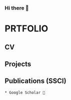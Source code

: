### Hi there 👋

# PRTFOLIO
## CV
## Projects
## Publications (SSCI)
    * Google Scholar 👯

[Google Scholar]: <[http://daringfireball.net](https://scholar.google.com/citations?user=TAmp1S4AAAAJ&hl=tr&oi=ao)>

<!--
**vncouver/vncouver** is a ✨ _special_ ✨ repository because its `README.md` (this file) appears on your GitHub profile.

Here are some ideas to get you started:

- 🔭 I’m currently working on ...
- 🌱 I’m currently learning ...
- 👯 I’m looking to collaborate on ...
- 🤔 I’m looking for help with ...
- 💬 Ask me about ...
- 📫 How to reach me: ...
- 😄 Pronouns: ...
- ⚡ Fun fact: ...
-->


